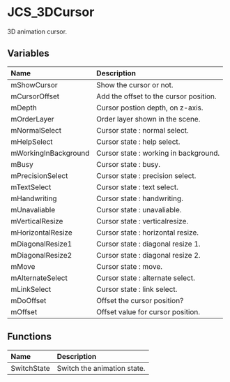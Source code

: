 # JCS_3DCursor

3D animation cursor.

## Variables

| Name                 | Description                            |
|:---------------------|:---------------------------------------|
| mShowCursor          | Show the cursor or not.                |
| mCursorOffset        | Add the offset to the cursor position. |
| mDepth               | Cursor postion depth, on z-axis.       |
| mOrderLayer          | Order layer shown in the scene.        |
| mNormalSelect        | Cursor state : normal select.          |
| mHelpSelect          | Cursor state : help select.            |
| mWorkingInBackground | Cursor state : working in background.  |
| mBusy                | Cursor state : busy.                   |
| mPrecisionSelect     | Cursor state : precision select.       |
| mTextSelect          | Cursor state : text select.            |
| mHandwriting         | Cursor state : handwriting.            |
| mUnavaliable         | Cursor state : unavaliable.            |
| mVerticalResize      | Cursor state : verticalresize.         |
| mHorizontalResize    | Cursor state : horizontal resize.      |
| mDiagonalResize1     | Cursor state : diagonal resize 1.      |
| mDiagonalResize2     | Cursor state : diagonal resize 2.      |
| mMove                | Cursor state : move.                   |
| mAlternateSelect     | Cursor state : alternate select.       |
| mLinkSelect          | Cursor state : link select.            |
| mDoOffset            | Offset the cursor position?            |
| mOffset              | Offset value for cursor position.      |

## Functions

| Name        | Description                 |
|:------------|:----------------------------|
| SwitchState | Switch the animation state. |
